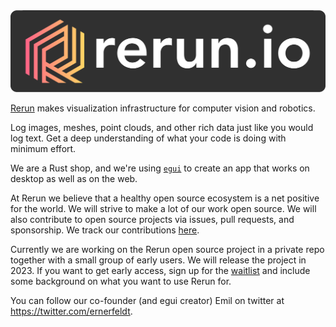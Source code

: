 <a href = "https://www.rerun.io/">
    <img src="/profile/rerun-logo.png">
</a>

[Rerun](https://www.rerun.io/) makes visualization infrastructure for computer vision and robotics.

Log images, meshes, point clouds, and other rich data just like you would log text. Get a deep understanding of what your code is doing with minimum effort.

We are a Rust shop, and we're using [`egui`](https://github.com/emilk/egui) to create an app that works on desktop as well as on the web.

At Rerun we believe that a healthy open source ecosystem is a net positive for the world. We will strive to make a lot of our work open source. We will also contribute to open source projects via issues, pull requests, and sponsorship. We track our contributions [here](https://github.com/rerun-io/opensource).  

Currently we are working on the Rerun open source project in a private repo together with a small group of early users. We will release the project in 2023. If you want to get early access, sign up for the [waitlist](https://5li7zhj98k8.typeform.com/to/IeCL0ERA) and include some background on what you want to use Rerun for.

You can follow our co-founder (and egui creator) Emil on twitter at <https://twitter.com/ernerfeldt>.
